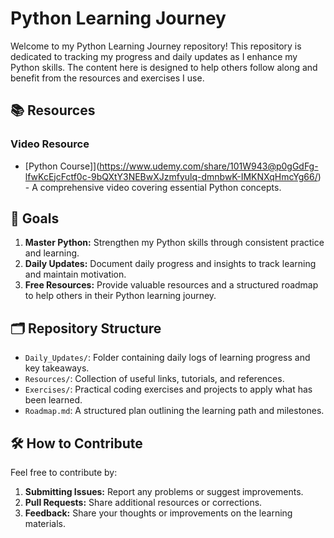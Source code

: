 # Python Learning Journey

Welcome to my Python Learning Journey repository! This repository is dedicated to tracking my progress and daily updates as I enhance my Python skills. The content here is designed to help others follow along and benefit from the resources and exercises I use.

## 📚 Resources

### Video Resource
- [Python Course]](https://www.udemy.com/share/101W943@p0gGdFg-lfwKcEjcFctf0c-9bQXtY3NEBwXJzmfyulq-dmnbwK-IMKNXqHmcYg66/) - A comprehensive video covering essential Python concepts. 

## 🚀 Goals

1. **Master Python:** Strengthen my Python skills through consistent practice and learning.
2. **Daily Updates:** Document daily progress and insights to track learning and maintain motivation.
3. **Free Resources:** Provide valuable resources and a structured roadmap to help others in their Python learning journey.

## 🗂 Repository Structure

- `Daily_Updates/`: Folder containing daily logs of learning progress and key takeaways.
- `Resources/`: Collection of useful links, tutorials, and references.
- `Exercises/`: Practical coding exercises and projects to apply what has been learned.
- `Roadmap.md`: A structured plan outlining the learning path and milestones.

## 🛠 How to Contribute

Feel free to contribute by:
1. **Submitting Issues:** Report any problems or suggest improvements.
2. **Pull Requests:** Share additional resources or corrections.
3. **Feedback:** Share your thoughts or improvements on the learning materials.
